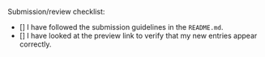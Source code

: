 Submission/review checklist:

- [] I have followed the submission guidelines in the `README.md`.
- [] I have looked at the preview link to verify that my new entries appear correctly.
